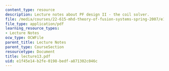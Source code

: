 ```yaml
---
content_type: resource
description: Lecture notes about PF design II - the coil solver.
file: /media/courses/22-615-mhd-theory-of-fusion-systems-spring-2007/e1f45e14b2fe0198bedfa871302c046c_lecture13.pdf
file_type: application/pdf
learning_resource_types:
- Lecture Notes
ocw_type: OCWFile
parent_title: Lecture Notes
parent_type: CourseSection
resourcetype: Document
title: lecture13.pdf
uid: e1f45e14-b2fe-0198-bedf-a871302c046c
---
```

